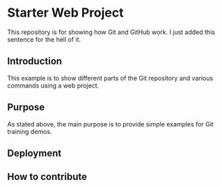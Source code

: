 # Starter Web Project

This repository is for showing how Git and GitHub work. I just added this
sentence for the hell of it.

## Introduction

This example is to show different parts of the Git repository and various
commands using a web project.

## Purpose

As stated above, the main purpose is to provide simple examples for Git
training demos.

## Deployment

## How to contribute

